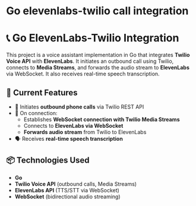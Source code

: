 # Go elevenlabs-twilio call integration
# 📞 Go ElevenLabs-Twilio Integration

This project is a voice assistant implementation in Go that integrates **Twilio Voice API** with **ElevenLabs**. It initiates an outbound call using Twilio, connects to **Media Streams**, and forwards the audio stream to **ElevenLabs** via WebSocket. It also receives real-time speech transcription.

## 🔧 Current Features

- 📲 Initiates **outbound phone calls** via Twilio REST API  
- 🔁 On connection:
  - Establishes **WebSocket connection with Twilio Media Streams**
  - Connects to **ElevenLabs via WebSocket**
  - **Forwards audio stream** from Twilio to ElevenLabs
- 🗣 Receives **real-time speech transcription**

## 📦 Technologies Used

- **Go**
- **Twilio Voice API** (outbound calls, Media Streams)
- **ElevenLabs API** (TTS/STT via WebSocket)
- **WebSocket** (bidirectional audio streaming)
